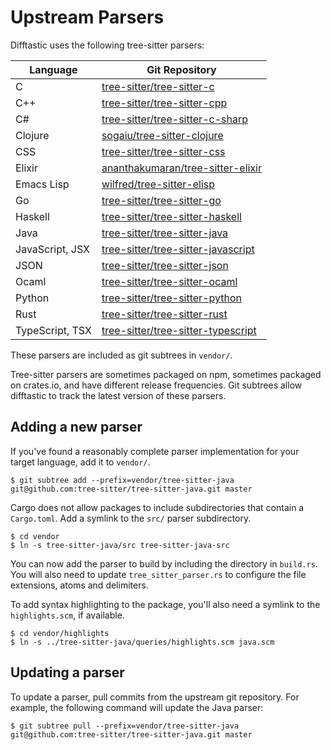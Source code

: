 # Upstream Parsers

Difftastic uses the following tree-sitter parsers:

| Language        | Git Repository                                                                              |
|-----------------|---------------------------------------------------------------------------------------------|
| C               | [tree-sitter/tree-sitter-c](https://github.com/tree-sitter/tree-sitter-c)                   |
| C++             | [tree-sitter/tree-sitter-cpp](https://github.com/tree-sitter/tree-sitter-cpp)               |
| C#              | [tree-sitter/tree-sitter-c-sharp](https://github.com/tree-sitter/tree-sitter-c-sharp)       |
| Clojure         | [sogaiu/tree-sitter-clojure](https://github.com/sogaiu/tree-sitter-clojure)                 |
| CSS             | [tree-sitter/tree-sitter-css](https://github.com/tree-sitter/tree-sitter-css)               |
| Elixir          | [ananthakumaran/tree-sitter-elixir](https://github.com/ananthakumaran/tree-sitter-elixir)   |
| Emacs Lisp      | [wilfred/tree-sitter-elisp](https://github.com/Wilfred/tree-sitter-elisp)                   |
| Go              | [tree-sitter/tree-sitter-go](https://github.com/tree-sitter/tree-sitter-go)                 |
| Haskell         | [tree-sitter/tree-sitter-haskell](https://github.com/tree-sitter/tree-sitter-haskell)       |
| Java            | [tree-sitter/tree-sitter-java](https://github.com/tree-sitter/tree-sitter-java)             |
| JavaScript, JSX | [tree-sitter/tree-sitter-javascript](https://github.com/tree-sitter/tree-sitter-javascript) |
| JSON            | [tree-sitter/tree-sitter-json](https://github.com/tree-sitter/tree-sitter-json)             |
| Ocaml           | [tree-sitter/tree-sitter-ocaml](https://github.com/tree-sitter/tree-sitter-ocaml)           |
| Python          | [tree-sitter/tree-sitter-python](https://github.com/tree-sitter/tree-sitter-python)         |
| Rust            | [tree-sitter/tree-sitter-rust](https://github.com/tree-sitter/tree-sitter-rust)             |
| TypeScript, TSX | [tree-sitter/tree-sitter-typescript](https://github.com/tree-sitter/tree-sitter-typescript) |


These parsers are included as git subtrees in `vendor/`.

Tree-sitter parsers are sometimes packaged on npm, sometimes packaged
on crates.io, and have different release frequencies. Git subtrees
allow difftastic to track the latest version of these parsers.

## Adding a new parser

If you've found a reasonably complete parser implementation for your
target language, add it to `vendor/`.

```
$ git subtree add --prefix=vendor/tree-sitter-java git@github.com:tree-sitter/tree-sitter-java.git master
```

Cargo does not allow packages to include subdirectories that contain a
`Cargo.toml`. Add a symlink to the `src/` parser subdirectory.

```
$ cd vendor
$ ln -s tree-sitter-java/src tree-sitter-java-src
```

You can now add the parser to build by including the directory in
`build.rs`. You will also need to update `tree_sitter_parser.rs` to
configure the file extensions, atoms and delimiters.

To add syntax highlighting to the package, you'll also need a symlink
to the `highlights.scm`, if available.

```
$ cd vendor/highlights
$ ln -s ../tree-sitter-java/queries/highlights.scm java.scm
```

## Updating a parser

To update a parser, pull commits from the upstream git repository. For
example, the following command will update the Java parser:

```
$ git subtree pull --prefix=vendor/tree-sitter-java git@github.com:tree-sitter/tree-sitter-java.git master
```


